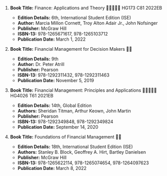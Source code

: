 1. **Book Title:** Finance: Applications and Theory 🚨🚨🚨🚨🚨 HG173 C81 2022EB
   - **Edition Details:** 6th, International Student Edition (ISE)
   - **Author:** Marcia Millon Cornett, Troy Alton Adair Jr., John Nofsinger
   - **Publisher:** McGraw Hill
   - **ISBN-13:** 978-1265671617, 978-1265103712
   - **Publication Date:** March 1, 2022

2. **Book Title:** Financial Management for Decision Makers 📒🔐
   - **Edition Details:** 9th
   - **Author:** Dr. Peter Atrill
   - **Publisher:** Pearson
   - **ISBN-13:** 978-1292311432, 978-1292311463
   - **Publication Date:** November 5, 2019

3. **Book Title:** Financial Management: Principles and Applications 🚨🚨🚨🚨🚨HG4026 T61 2021EB
   - **Edition Details:** 14th, Global Edition
   - **Authors:** Sheridan Titman, Arthur Keown, John Martin
   - **Publisher:** Pearson
   - **ISBN-13:** 978-1292349848, 978-1292349824
   - **Publication Date:** September 14, 2020

4. **Book Title:** Foundations of Financial Management 📒🔐
   - **Edition Details:** 18th, International Student Edition (ISE)
   - **Authors:** Stanley B. Block, Geoffrey A. Hirt, Bartley Danielsen 
   - **Publisher:** McGraw Hill
   - **ISBN-13:** 978-1265622114, 978-1265074654, 978-1264097623
   - **Publication Date:** March 8, 2022

